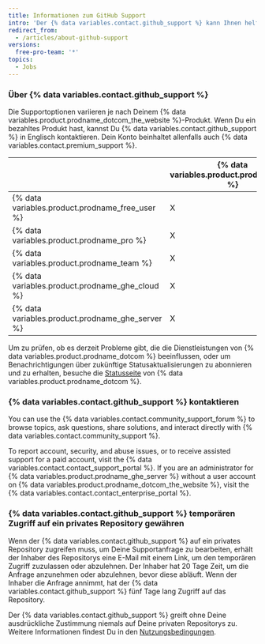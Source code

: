 ```yaml
---
title: Informationen zum GitHub Support
intro: 'Der {% data variables.contact.github_support %} kann Ihnen helfen, Probleme zu beheben, auf die Sie bei der Verwendung von {% data variables.product.prodname_dotcom %} stoßen.'
redirect_from:
  - /articles/about-github-support
versions:
  free-pro-team: '*'
topics:
  - Jobs
---
```


### Über {% data variables.contact.github_support %}

Die Supportoptionen variieren je nach Deinem {% data variables.product.prodname_dotcom_the_website %}-Produkt. Wenn Du ein bezahltes Produkt hast, kannst Du {% data variables.contact.github_support %} in Englisch kontaktieren. Dein Konto beinhaltet allenfalls auch {% data variables.contact.premium_support %}.

|                                                    | {% data variables.product.prodname_gcf %} | Standard-Support | Premium Support |
| -------------------------------------------------- | ----------------------------------------- | ---------------- | --------------- |
| {% data variables.product.prodname_free_user %}  | X                                         |                  |                 |
| {% data variables.product.prodname_pro %}          | X                                         | X                |                 |
| {% data variables.product.prodname_team %}         | X                                         | X                |                 |
| {% data variables.product.prodname_ghe_cloud %}  | X                                         | X                | X               |
| {% data variables.product.prodname_ghe_server %} | X                                         | X                | X               |

Um zu prüfen, ob es derzeit Probleme gibt, die die Dienstleistungen von {% data variables.product.prodname_dotcom %} beeinflussen, oder um Benachrichtigungen über zukünftige Statusaktualisierungen zu abonnieren und zu erhalten, besuche die [Statusseite](https://www.githubstatus.com/) von {% data variables.product.prodname_dotcom %}.

### {% data variables.contact.github_support %} kontaktieren

You can use the {% data variables.contact.community_support_forum %} to browse topics, ask questions, share solutions, and interact directly with {% data variables.contact.community_support %}.

To report account, security, and abuse issues, or to receive assisted support for a paid account, visit the {% data variables.contact.contact_support_portal %}. If you are an administrator for {% data variables.product.prodname_ghe_server %} without a user account on {% data variables.product.prodname_dotcom_the_website %}, visit the {% data variables.contact.contact_enterprise_portal %}.

### {% data variables.contact.github_support %} temporären Zugriff auf ein privates Repository gewähren

Wenn der {% data variables.contact.github_support %} auf ein privates Repository zugreifen muss, um Deine Supportanfrage zu bearbeiten, erhält der Inhaber des Repositorys eine E-Mail mit einem Link, um den temporären Zugriff zuzulassen oder abzulehnen. Der Inhaber hat 20 Tage Zeit, um die Anfrage anzunehmen oder abzulehnen, bevor diese abläuft. Wenn der Inhaber die Anfrage annimmt, hat der {% data variables.contact.github_support %} fünf Tage lang Zugriff auf das Repository.

Der {% data variables.contact.github_support %} greift ohne Deine ausdrückliche Zustimmung niemals auf Deine privaten Repositorys zu. Weitere Informationen findest Du in den [Nutzungsbedingungen](/articles/github-terms-of-service#3-access).
